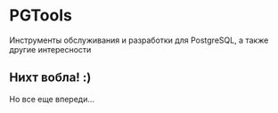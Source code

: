 # PGTools
Инструменты обслуживания и разработки для PostgreSQL, а также другие интересности

## Нихт вобла! :)

Но все еще впереди...
